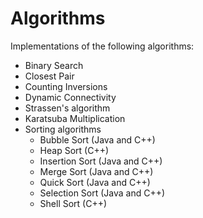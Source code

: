 # Algorithms

Implementations of the following algorithms:

+ Binary Search
+ Closest Pair
+ Counting Inversions
+ Dynamic Connectivity
+ Strassen's algorithm
+ Karatsuba Multiplication
+ Sorting algorithms
    + Bubble Sort (Java and C++)
    + Heap Sort (C++)
    + Insertion Sort (Java and C++)
    + Merge Sort (Java and C++)
    + Quick Sort (Java and C++)
    + Selection Sort (Java and C++)
    + Shell Sort (C++)
